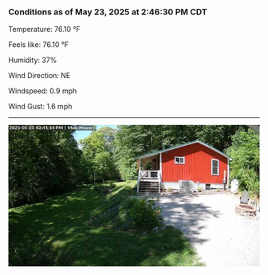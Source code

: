 ### Conditions as of May 23, 2025 at 2:46:30 PM CDT 

Temperature: 76.10 &deg;F

Feels like: 76.10 &deg;F

Humidity: 37%

Wind Direction: NE

Windspeed: 0.9 mph

Wind Gust: 1.6 mph

---

<img src="./images/latest.jpeg"/>

